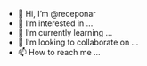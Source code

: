 - 👋 Hi, I’m @receponar
- 👀 I’m interested in ...
- 🌱 I’m currently learning ...
- 💞️ I’m looking to collaborate on ...
- 📫 How to reach me ...

<!---
receponar/receponar is a ✨ special ✨ repository because its `README.md` (this file) appears on your GitHub profile.
You can click the Preview link to take a look at your changes.
--->
